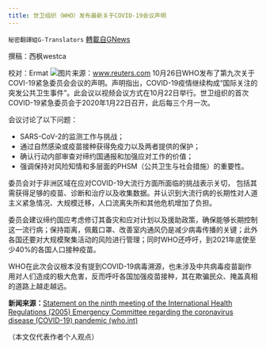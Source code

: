 ```yaml
---
title: 世卫组织（WHO）发布最新关于COVID-19会议声明
---
```

`秘密翻譯組G-Translators` [轉載自GNews](https://gnews.org/zh-hans/1619594/)

撰稿：西枫westca

校对：Ermat
![](https://assets.gnews.org/wp-content/uploads/2021/10/Z2GUWY4J7RJSHLFPTQG37MWV5M.jpg)图片来源：www.reuters.com
10月26日WHO发布了第九次关于COVI-19紧急委员会会议的声明。声明指出，COVID-19疫情继续构成“国际关注的突发公共卫生事件”。此会议以视频会议方式在10月22日举行。世卫组织的首次COVID-19紧急委员会于2020年1月22日召开，此后每三个月一次。

会议讨论了以下问题：

- SARS-CoV-2的监测工作与挑战；
- 通过自然感染或疫苗接种获得免疫力以及两者提供的保护；
- 确认行动内部审查对缔约国通报和加强应对工作的价值；
- 强调保持对风险知情和多层面的PHSM（公共卫生与社会措施）的重要性。


委员会对于非洲区域在应对COVID-19大流行方面所面临的挑战表示关切， 包括其需获得足够的疫苗、诊断和治疗以及收集数据。并认识到大流行病的长期性对人道主义紧急情况、大规模迁移，人口流离失所和其他危机增加了负担。

委员会建议缔约国应考虑修订其备灾和应对计划以及援助政策，确保能够长期控制这一流行病；保持距离，佩戴口罩、改善室内通风仍是减少病毒传播的关键；此外各国还要对大规模聚集活动的风险进行管理；同时WHO还呼吁，到2021年底使至少40%的各国人口接种疫苗。

WHO在此次会议根本没有提到COVID-19病毒溯源，也未涉及中共病毒疫苗副作用对人们造成的极大危害，反而呼吁各国加强疫苗接种，其在欺骗民众、掩盖真相的道路上越走越远。

**新闻来源：**[Statement on the ninth meeting of the International Health Regulations (2005) Emergency Committee regarding the coronavirus disease (COVID-19) pandemic (who.int)](https://www.who.int/news/item/26-10-2021-statement-on-the-ninth-meeting-of-the-international-health-regulations-%282005%29-emergency-committee-regarding-the-coronavirus-disease-%28covid-19%29-pandemic)

（本文仅代表作者个人观点）
